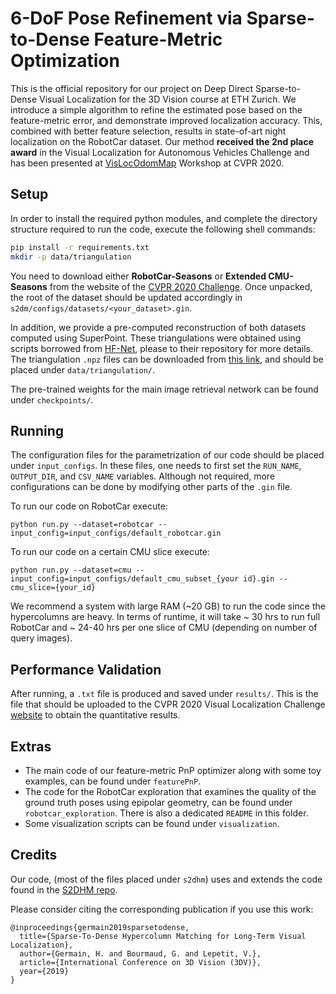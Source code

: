 # 6-DoF Pose Refinement via Sparse-to-Dense Feature-Metric Optimization

This is the official repository for our project on Deep Direct Sparse-to-Dense Visual Localization for the 3D Vision course at ETH Zurich.
We introduce a simple algorithm to refine the estimated pose based on the feature-metric error, and demonstrate improved localization accuracy.
This, combined with better feature selection, results in state-of-art night localization on the RobotCar dataset.
Our method __received the 2nd place award__ in the Visual Localization for Autonomous Vehicles Challenge and has been presented at [VisLocOdomMap](https://sites.google.com/view/vislocslamcvpr2020/home) Workshop at CVPR 2020.

## Setup

In order to install the required python modules, and complete the directory structure required to run the code, execute the following shell commands: 
```bash
pip install -r requirements.txt
mkdir -p data/triangulation
```

You need to download either __RobotCar-Seasons__ or __Extended CMU-Seasons__ from the website of the [CVPR 2020 Challenge](https://visuallocalization.net).
Once unpacked, the root of the dataset should be updated accordingly in `s2dm/configs/datasets/<your_dataset>.gin`.  

In addition, we provide a pre-computed reconstruction of both datasets computed using SuperPoint.
These triangulations were obtained using scripts borrowed from [HF-Net](https://github.com/ethz-asl/hfnet/tree/master/colmap-helpers), please to their repository for more details.
The triangulation `.npz` files can be downloaded from [this link](https://www.dropbox.com/sh/288mo16ji6uva5v/AAD8zULDYNWGFh67EedqBSGra?dl=0), and should be placed under `data/triangulation/`.

The pre-trained weights for the main image retrieval network can be found under `checkpoints/`.

## Running

The configuration files for the parametrization of our code should be placed under `input_configs`.
In these files, one needs to first set the `RUN_NAME`, `OUTPUT_DIR`, and `CSV_NAME` variables.
Although not required, more configurations can be done by modifying other parts of the `.gin` file.

To run our code on RobotCar execute:
```
python run.py --dataset=robotcar --input_config=input_configs/default_robotcar.gin
```

To run our code on a certain CMU slice execute:
```
python run.py --dataset=cmu --input_config=input_configs/default_cmu_subset_{your id}.gin --cmu_slice={your_id}
```

We recommend a system with large RAM (~20 GB) to run the code since the hypercolumns are heavy.
In terms of runtime, it will take ~ 30 hrs to run full RobotCar and ~ 24-40 hrs per one slice of CMU (depending on number of query images). 

## Performance Validation

After running, a `.txt` file is produced and saved under `results/`. 
This is the file that should be uploaded to the CVPR 2020 Visual Localization Challenge [website](https://visuallocalization.net) to obtain the quantitative results.

## Extras

* The main code of our feature-metric PnP optimizer along with some toy examples, can be found under `featurePnP`.
* The code for the RobotCar exploration that examines the quality of the ground truth poses using epipolar geometry, can be found under `robotcar_exploration`. There is also a dedicated `README` in this folder. 
* Some visualization scripts can be found under `visualization`.

## Credits

Our code, (most of the files placed under `s2dhm`) uses and extends the code found in the [S2DHM repo](https://github.com/germain-hug/S2DHM). 

Please consider citing the corresponding publication if you use this work:
```
@inproceedings{germain2019sparsetodense,
  title={Sparse-To-Dense Hypercolumn Matching for Long-Term Visual Localization},
  author={Germain, H. and Bourmaud, G. and Lepetit, V.},
  article={International Conference on 3D Vision (3DV)},
  year={2019}
}
```
